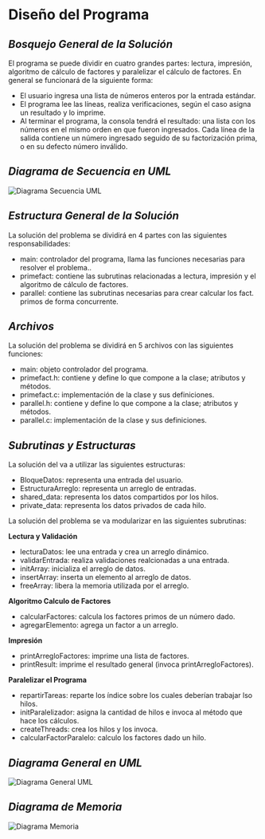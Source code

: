 # Diseño del Programa
## _Bosquejo General de la Solución_

El programa se puede dividir en cuatro grandes partes: lectura, impresión, algoritmo de cálculo de factores y paralelizar el cálculo de factores. En general se funcionará de la siguiente forma:

- El usuario ingresa una lista de números enteros por la entrada estándar.
- El programa lee las líneas, realiza verificaciones, según el caso asigna un resultado y lo imprime.
- Al terminar el programa, la consola tendrá el resultado: una lista con los números en el mismo orden en que fueron ingresados. Cada línea de la salida contiene un número ingresado seguido de su factorización prima, o en su defecto número inválido. 

## _Diagrama de Secuencia en UML_

![Diagrama Secuencia UML](https://lucid.app/publicSegments/view/5dadf237-9bcb-4e87-9278-22a838872e5d/image.png)


## _Estructura General de la Solución_

La solución del problema se dividirá en 4 partes con las siguientes responsabilidades:
- main: controlador del programa, llama las funciones necesarias para resolver el problema..
- primefact: contiene las subrutinas relacionadas a lectura, impresión y el algoritmo de cálculo de factores.
- parallel: contiene las subrutinas necesarias para crear calcular los fact. primos de forma concurrente.

## _Archivos_

La solución del problema se dividirá en 5 archivos con las siguientes funciones:
- main: objeto controlador del programa.
- primefact.h: contiene y define lo que compone a la clase; atributos y métodos.
- primefact.c: implementación de la clase y sus definiciones.
- parallel.h: contiene y define lo que compone a la clase; atributos y métodos.
- parallel.c: implementación de la clase y sus definiciones.

## _Subrutinas y Estructuras_

La solución del va a utilizar las siguientes estructuras:
- BloqueDatos: representa una entrada del usuario.
- EstructuraArreglo: representa un arreglo de entradas.
- shared_data: representa los datos compartidos por los hilos.
- private_data: representa los datos privados de cada hilo.

La solución del problema se va modularizar en las siguientes subrutinas:

**Lectura y Validación**

- lecturaDatos: lee una entrada y crea un arreglo dinámico.
- validarEntrada: realiza validaciones realcionadas a una entrada.
- initArray: inicializa el arreglo de datos.
- insertArray: inserta un elemento al arreglo de datos.
- freeArray: libera la memoria utilizada por el arreglo.

**Algoritmo Calculo de Factores**

- calcularFactores: calcula los factores primos de un número dado.
- agregarElemento: agrega un factor a un arreglo.

**Impresión**

- printArregloFactores: imprime una lista de factores.
- printResult: imprime el resultado general (invoca printArregloFactores).

**Paralelizar el Programa**

- repartirTareas: reparte los índice sobre los cuales deberían trabajar lso hilos.
- initParalelizador: asigna la cantidad de hilos e invoca al método que hace los cálculos.
- createThreads: crea los hilos y los invoca.
- calcularFactorParalelo: calculo los factores dado un hilo.
 
## _Diagrama General en UML_

![Diagrama General UML](https://lucid.app/publicSegments/view/ff41f3bb-2eaf-4818-906a-e74e3fc7cf78/image.png)

## _Diagrama de Memoria_ ##

![Diagrama Memoria]()
